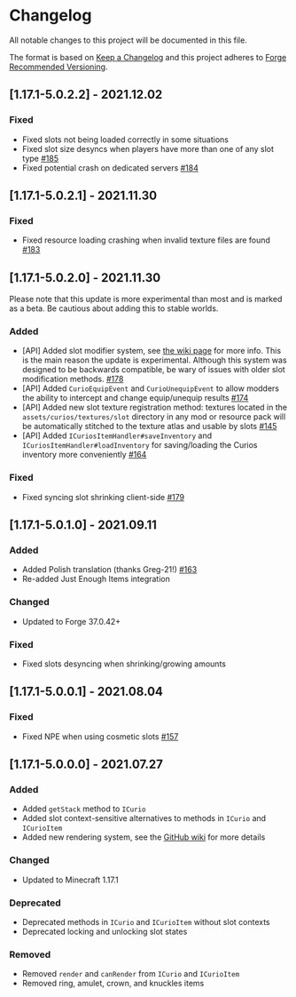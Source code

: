 # Changelog
All notable changes to this project will be documented in this file.

The format is based on [Keep a Changelog](http://keepachangelog.com/en/1.0.0/) and this project adheres to [Forge Recommended Versioning](https://mcforge.readthedocs.io/en/latest/conventions/versioning/).

## [1.17.1-5.0.2.2] - 2021.12.02
### Fixed
- Fixed slots not being loaded correctly in some situations
- Fixed slot size desyncs when players have more than one of any slot type [#185](https://github.com/TheIllusiveC4/Curios/issues/185)
- Fixed potential crash on dedicated servers [#184](https://github.com/TheIllusiveC4/Curios/issues/184)

## [1.17.1-5.0.2.1] - 2021.11.30
### Fixed
- Fixed resource loading crashing when invalid texture files are found [#183](https://github.com/TheIllusiveC4/Curios/issues/183)

## [1.17.1-5.0.2.0] - 2021.11.30
Please note that this update is more experimental than most and is marked as a beta. Be cautious about adding this to
stable worlds.
### Added
- [API] Added slot modifier system, see [the wiki page](https://github.com/TheIllusiveC4/Curios/wiki/Slot-Modifiers) for
  more info. This is the main reason the update is experimental. Although this system was designed to be backwards
  compatible, be wary of issues with older slot modification methods. [#178](https://github.com/TheIllusiveC4/Curios/issues/178)
- [API] Added `CurioEquipEvent` and `CurioUnequipEvent` to allow modders the ability to intercept and change
  equip/unequip results [#174](https://github.com/TheIllusiveC4/Curios/issues/174)
- [API] Added new slot texture registration method: textures located in the `assets/curios/textures/slot` directory in
  any mod or resource pack will be automatically stitched to the texture atlas and usable by slots [#145](https://github.com/TheIllusiveC4/Curios/issues/145)
- [API] Added `ICuriosItemHandler#saveInventory` and `ICuriosItemHandler#loadInventory` for saving/loading the Curios
  inventory more conveniently [#164](https://github.com/TheIllusiveC4/Curios/issues/164)
### Fixed
- Fixed syncing slot shrinking client-side [#179](https://github.com/TheIllusiveC4/Curios/issues/179)

## [1.17.1-5.0.1.0] - 2021.09.11
### Added
- Added Polish translation (thanks Greg-21!) [#163](https://github.com/TheIllusiveC4/Curios/pull/163)
- Re-added Just Enough Items integration
### Changed
- Updated to Forge 37.0.42+
### Fixed
- Fixed slots desyncing when shrinking/growing amounts

## [1.17.1-5.0.0.1] - 2021.08.04
### Fixed
- Fixed NPE when using cosmetic slots [#157](https://github.com/TheIllusiveC4/Curios/issues/157)

## [1.17.1-5.0.0.0] - 2021.07.27
### Added
- Added `getStack` method to `ICurio`
- Added slot context-sensitive alternatives to methods in `ICurio` and `ICurioItem`
- Added new rendering system, see the [GitHub wiki](https://github.com/TheIllusiveC4/Curios/wiki/1.16.5-to-1.17:-Updates-and-Changes#rendering-system) for more details
### Changed
- Updated to Minecraft 1.17.1
### Deprecated
- Deprecated methods in `ICurio` and `ICurioItem` without slot contexts
- Deprecated locking and unlocking slot states
### Removed
- Removed `render` and `canRender` from `ICurio` and `ICurioItem`
- Removed ring, amulet, crown, and knuckles items
    
